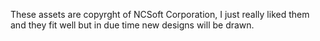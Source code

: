 These assets are copyrght of NCSoft Corporation, I just really liked them and they fit well but in due time new designs will be drawn.
